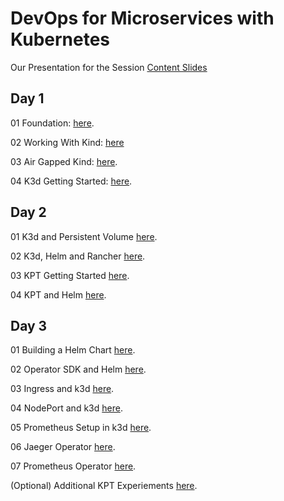 # DevOps for Microservices with Kubernetes

Our Presentation for the Session [Content Slides](https://github.com/GeorgeNiece/DevOpsForMicroservicesWithKubernetes-3day/blob/master/content/DevOpsForMicroservicesWithKubernetes-V11.pdf)

## Day 1

01  Foundation: [here](https://github.com/GeorgeNiece/DevOpsForMicroservicesWithKubernetes-3day/blob/master/labs/LAB01-Foundation.pdf).

02  Working With Kind: [here](https://github.com/GeorgeNiece/DevOpsForMicroservicesWithKubernetes-3day/blob/master/labs/LAB02-WorkingWithKind.pdf)

03 Air Gapped Kind: [here](https://github.com/GeorgeNiece/DevOpsForMicroservicesWithKubernetes-3day/blob/master/labs/LAB03-AirGappedKIND.pdf).

04 K3d Getting Started: [here](https://github.com/GeorgeNiece/DevOpsForMicroservicesWithKubernetes-3day/blob/master/labs/LAB04-K3D-GettingStarted.pdf).

## Day 2
01  K3d and Persistent Volume [here](https://github.com/GeorgeNiece/DevOpsForMicroservicesWithKubernetes-3day/blob/master/labs/LAB05-K3D-PVC.pdf).

02  K3d, Helm and Rancher [here](https://github.com/GeorgeNiece/DevOpsForMicroservicesWithKubernetes-3day/blob/master/labs/LAB06-K3D-Rancher.pdf).

03  KPT Getting Started [here](https://github.com/GeorgeNiece/DevOpsForMicroservicesWithKubernetes-3day/blob/master/labs/LAB07-KPT-Getting-Started.pdf).

04  KPT and Helm [here](https://github.com/GeorgeNiece/DevOpsForMicroservicesWithKubernetes-3day/blob/master/labs/LAB08-KPT-Helm.pdf).

## Day 3

01 Building a Helm Chart [here](https://github.com/GeorgeNiece/DevOpsForMicroservicesWithKubernetes-3day/blob/master/labs/LAB09-Helm-Chart-Build.pdf).

02 Operator SDK and Helm [here](https://github.com/GeorgeNiece/DevOpsForMicroservicesWithKubernetes-3day/blob/master/labs/LAB10-OperatorSDK-Helm.pdf).

03 Ingress and k3d [here](https://github.com/GeorgeNiece/DevOpsForMicroservicesWithKubernetes-3day/blob/master/labs/LAB11-K3D-SimpleIngress.pdf).

04 NodePort and k3d [here](https://github.com/GeorgeNiece/DevOpsForMicroservicesWithKubernetes-3day/blob/master/labs/LAB12-K3D-SimpleNodePort.pdf).

05 Prometheus Setup in k3d [here](https://github.com/GeorgeNiece/DevOpsForMicroservicesWithKubernetes-3day/blob/master/labs/LAB13-Prometheus.pdf).

06 Jaeger Operator [here](https://github.com/GeorgeNiece/DevOpsForMicroservicesWithKubernetes-3day/blob/master/labs/LAB14-Jaeger-Operator.pdf).

07 Prometheus Operator [here](https://github.com/GeorgeNiece/DevOpsForMicroservicesWithKubernetes-3day/blob/master/labs/LAB15-Prometheus-Operator-K3D.pdf).
 
(Optional) Additional KPT Experiements [here](https://github.com/GoogleContainerTools/kpt/tree/master/package-examples).

